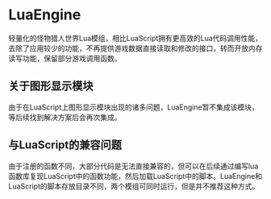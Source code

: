 # LuaEngine
轻量化的怪物猎人世界Lua模组，相比LuaScript拥有更高效的Lua代码调用性能，去除了应用较少的功能，不再提供游戏数据直接读取和修改的接口，转而开放内存读写功能，保留部分游戏调用函数。

## 关于图形显示模块
由于在LuaScript上图形显示模块出现的诸多问题，LuaEngine暂不集成该模块，等后续找到解决方案后会再次集成。

## 与LuaScript的兼容问题
由于注册的函数不同，大部分代码是无法直接兼容的，但可以在后续通过编写lua函数库复现LuaScript中的函数功能，然后加载LuaScript中的脚本。LuaEngine和LuaScript的脚本存放目录不同，两个模组可同时运行，但是并不推荐这种方式。